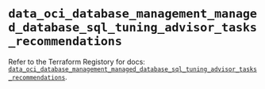 # `data_oci_database_management_managed_database_sql_tuning_advisor_tasks_recommendations`

Refer to the Terraform Registory for docs: [`data_oci_database_management_managed_database_sql_tuning_advisor_tasks_recommendations`](https://registry.terraform.io/providers/oracle/oci/6.18.0/docs/data-sources/database_management_managed_database_sql_tuning_advisor_tasks_recommendations).
